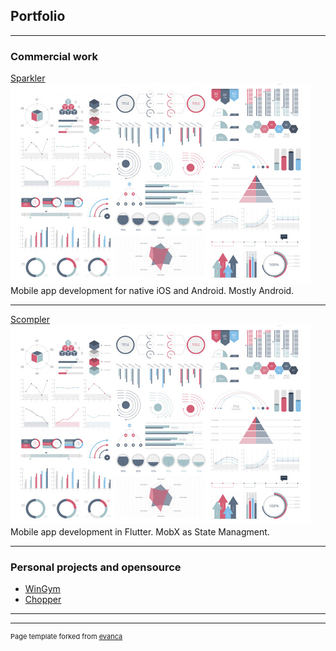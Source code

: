 ## Portfolio

---

### Commercial work

[Sparkler](https://www.playsparkler.org)
<img src="images/dummy_thumbnail.jpg?raw=true"/>
Mobile app development for native iOS and Android. Mostly Android.

---
[Scompler](https://scompler.com)
<img src="images/dummy_thumbnail.jpg?raw=true"/>
Mobile app development in Flutter. MobX as State Managment.

---

### Personal projects and opensource

- [WinGym](https://clover-republic.com/)
- [Chopper](https://github.com/lejard-h/chopper)

---




---
<p style="font-size:11px">Page template forked from <a href="https://github.com/evanca/quick-portfolio">evanca</a></p>
<!-- Remove above link if you don't want to attibute -->
